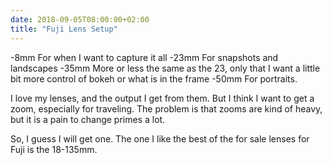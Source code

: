 ```yaml
---
date: 2018-09-05T08:00:00+02:00
title: "Fuji Lens Setup"
---
```




-8mm For when I want to capture it all
-23mm For snapshots and landscapes
-35mm More or less the same as the 23, only that I want a little bit more control of bokeh or what is in the frame
-50mm For portraits. 

I love my lenses, and the output I get from them. But I think I want to get a zoom, especially for traveling. The problem is that zooms are kind of heavy, but it is a pain to change primes a lot. 

So, I guess I will get one. The one I like the best of the for sale lenses for Fuji is the 18-135mm. 
